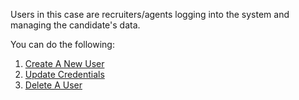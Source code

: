 Users in this case are recruiters/agents logging into the system and managing the candidate's data.

You can do the following:

1. [Create A New User](Creating-New-User)
2. [Update Credentials](Updating-User-Credentials)
3. [Delete A User](Deleting-User)
